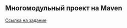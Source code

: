 ## Многомодульный проект на Maven

[Ссылка на задание](https://github.com/netology-code/jd-homeworks/blob/master/builders/task1/README.md)